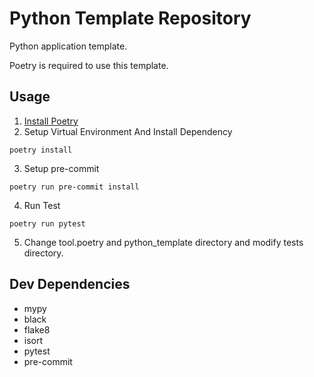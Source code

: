 # Python Template Repository

Python application template.

Poetry is required to use this template.


## Usage

1. [Install Poetry](https://python-poetry.org/docs/#installation)
2. Setup Virtual Environment And Install Dependency
```
poetry install
```
3. Setup pre-commit
```
poetry run pre-commit install
```
4. Run Test
```
poetry run pytest
```
5. Change tool.poetry and python_template directory and modify tests directory.

## Dev Dependencies

- mypy
- black
- flake8
- isort
- pytest
- pre-commit
